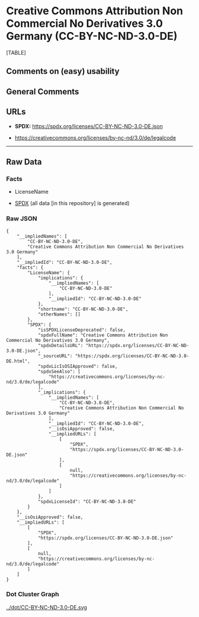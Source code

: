 # Creative Commons Attribution Non Commercial No Derivatives 3.0 Germany (CC-BY-NC-ND-3.0-DE)

[TABLE]

## Comments on (easy) usability

## General Comments

## URLs

-   **SPDX:** https://spdx.org/licenses/CC-BY-NC-ND-3.0-DE.json

-   https://creativecommons.org/licenses/by-nc-nd/3.0/de/legalcode

------------------------------------------------------------------------

## Raw Data

### Facts

-   LicenseName

-   [SPDX](https://spdx.org/licenses/CC-BY-NC-ND-3.0-DE.html "SPDX")
    (all data \[in this repository\] is generated)

### Raw JSON

    {
        "__impliedNames": [
            "CC-BY-NC-ND-3.0-DE",
            "Creative Commons Attribution Non Commercial No Derivatives 3.0 Germany"
        ],
        "__impliedId": "CC-BY-NC-ND-3.0-DE",
        "facts": {
            "LicenseName": {
                "implications": {
                    "__impliedNames": [
                        "CC-BY-NC-ND-3.0-DE"
                    ],
                    "__impliedId": "CC-BY-NC-ND-3.0-DE"
                },
                "shortname": "CC-BY-NC-ND-3.0-DE",
                "otherNames": []
            },
            "SPDX": {
                "isSPDXLicenseDeprecated": false,
                "spdxFullName": "Creative Commons Attribution Non Commercial No Derivatives 3.0 Germany",
                "spdxDetailsURL": "https://spdx.org/licenses/CC-BY-NC-ND-3.0-DE.json",
                "_sourceURL": "https://spdx.org/licenses/CC-BY-NC-ND-3.0-DE.html",
                "spdxLicIsOSIApproved": false,
                "spdxSeeAlso": [
                    "https://creativecommons.org/licenses/by-nc-nd/3.0/de/legalcode"
                ],
                "_implications": {
                    "__impliedNames": [
                        "CC-BY-NC-ND-3.0-DE",
                        "Creative Commons Attribution Non Commercial No Derivatives 3.0 Germany"
                    ],
                    "__impliedId": "CC-BY-NC-ND-3.0-DE",
                    "__isOsiApproved": false,
                    "__impliedURLs": [
                        [
                            "SPDX",
                            "https://spdx.org/licenses/CC-BY-NC-ND-3.0-DE.json"
                        ],
                        [
                            null,
                            "https://creativecommons.org/licenses/by-nc-nd/3.0/de/legalcode"
                        ]
                    ]
                },
                "spdxLicenseId": "CC-BY-NC-ND-3.0-DE"
            }
        },
        "__isOsiApproved": false,
        "__impliedURLs": [
            [
                "SPDX",
                "https://spdx.org/licenses/CC-BY-NC-ND-3.0-DE.json"
            ],
            [
                null,
                "https://creativecommons.org/licenses/by-nc-nd/3.0/de/legalcode"
            ]
        ]
    }

### Dot Cluster Graph

[../dot/CC-BY-NC-ND-3.0-DE.svg](../dot/CC-BY-NC-ND-3.0-DE.svg "../dot/CC-BY-NC-ND-3.0-DE.svg")
